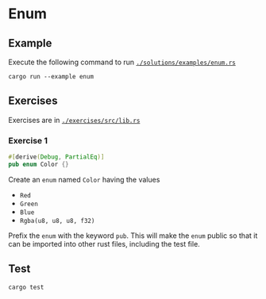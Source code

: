 # Enum

## Example

Execute the following command to run [`./solutions/examples/enum.rs`](https://github.com/Cyfrin/rust-crash-course/blob/main/topics/enum_type/solutions/examples/enum.rs)

```shell
cargo run --example enum
```

## Exercises

Exercises are in [`./exercises/src/lib.rs`](https://github.com/Cyfrin/rust-crash-course/blob/main/topics/enum_type/exercises/src/lib.rs)

### Exercise 1

```rust
#[derive(Debug, PartialEq)]
pub enum Color {}
```

Create an `enum` named `Color` having the values

- `Red`
- `Green`
- `Blue`
- `Rgba(u8, u8, u8, f32)`

Prefix the `enum` with the keyword `pub`. This will make the `enum` public so that it can be imported into other rust files, including the test file.

## Test

```shell
cargo test
```
